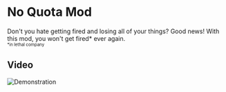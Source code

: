 # No Quota Mod
Don't you hate getting fired and losing all of your things?
Good news! With this mod, you won't get fired* ever again. 
<br>
<sub><sup>*in lethal company</sup></sub> 

## Video
![Demonstration](https://media4.giphy.com/media/v1.Y2lkPTc5MGI3NjExbWFhM3VrcXFxejd1bHNhdWdpeHE3MmppOWdsbWRya25lb2owYWhsZiZlcD12MV9pbnRlcm5hbF9naWZfYnlfaWQmY3Q9Zw/3EIg5mpGnq3W8a8RQ4/giphy.gif)